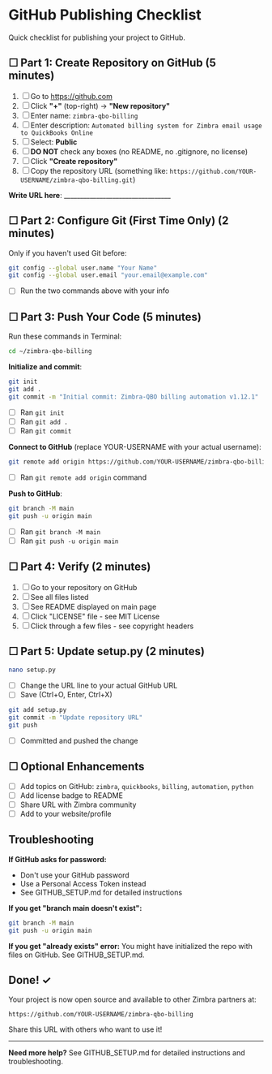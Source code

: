 # GitHub Publishing Checklist

Quick checklist for publishing your project to GitHub.

## ☐ Part 1: Create Repository on GitHub (5 minutes)

1. ☐ Go to https://github.com
2. ☐ Click **"+"** (top-right) → **"New repository"**
3. ☐ Enter name: `zimbra-qbo-billing`
4. ☐ Enter description: `Automated billing system for Zimbra email usage to QuickBooks Online`
5. ☐ Select: **Public**
6. ☐ **DO NOT** check any boxes (no README, no .gitignore, no license)
7. ☐ Click **"Create repository"**
8. ☐ Copy the repository URL (something like: `https://github.com/YOUR-USERNAME/zimbra-qbo-billing.git`)

**Write URL here**: _________________________________

## ☐ Part 2: Configure Git (First Time Only) (2 minutes)

Only if you haven't used Git before:

```bash
git config --global user.name "Your Name"
git config --global user.email "your.email@example.com"
```

- ☐ Run the two commands above with your info

## ☐ Part 3: Push Your Code (5 minutes)

Run these commands in Terminal:

```bash
cd ~/zimbra-qbo-billing
```

**Initialize and commit**:
```bash
git init
git add .
git commit -m "Initial commit: Zimbra-QBO billing automation v1.12.1"
```

- ☐ Ran `git init`
- ☐ Ran `git add .`
- ☐ Ran `git commit`

**Connect to GitHub** (replace YOUR-USERNAME with your actual username):
```bash
git remote add origin https://github.com/YOUR-USERNAME/zimbra-qbo-billing.git
```

- ☐ Ran `git remote add origin` command

**Push to GitHub**:
```bash
git branch -M main
git push -u origin main
```

- ☐ Ran `git branch -M main`
- ☐ Ran `git push -u origin main`

## ☐ Part 4: Verify (2 minutes)

1. ☐ Go to your repository on GitHub
2. ☐ See all files listed
3. ☐ See README displayed on main page
4. ☐ Click "LICENSE" file - see MIT License
5. ☐ Click through a few files - see copyright headers

## ☐ Part 5: Update setup.py (2 minutes)

```bash
nano setup.py
```

- ☐ Change the URL line to your actual GitHub URL
- ☐ Save (Ctrl+O, Enter, Ctrl+X)

```bash
git add setup.py
git commit -m "Update repository URL"
git push
```

- ☐ Committed and pushed the change

## ☐ Optional Enhancements

- ☐ Add topics on GitHub: `zimbra`, `quickbooks`, `billing`, `automation`, `python`
- ☐ Add license badge to README
- ☐ Share URL with Zimbra community
- ☐ Add to your website/profile

## Troubleshooting

**If GitHub asks for password:**
- Don't use your GitHub password
- Use a Personal Access Token instead
- See GITHUB_SETUP.md for detailed instructions

**If you get "branch main doesn't exist":**
```bash
git branch -M main
git push -u origin main
```

**If you get "already exists" error:**
You might have initialized the repo with files on GitHub. See GITHUB_SETUP.md.

## Done! ✓

Your project is now open source and available to other Zimbra partners at:

`https://github.com/YOUR-USERNAME/zimbra-qbo-billing`

Share this URL with others who want to use it!

---

**Need more help?** See GITHUB_SETUP.md for detailed instructions and troubleshooting.
